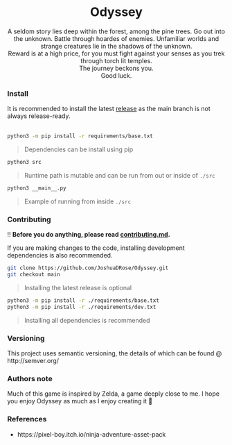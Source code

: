 <!--
<div align="center">
    <h1>
    
        <a href="https://codecov.io/gh/JoshuaDRose/Odyssey" > 
            <img src="https://img.shields.io/codecov/c/github/JoshuaDRose/Odyssey?color=008080&logo=codecov&logoColor=white&style=for-the-badge&token=EN4JAW4IIH"/> 
     
     </a>
    </h1>
</div>
<a href="https://github.com/JoshuaDRose/Odyssey/releases">
    <img src='https://img.shields.io/github/v/release/JoshuaDRose/Odyssey?include_prereleases&sort=semver&style=for-the-badge'>
<a href="https://github.com/JoshuaDRose/Odyssey/commits/main">
    <img src='https://img.shields.io/badge/status-maintained-D0F0C0?style=for-the-badge'>
</a>
-->
<div align="center">
    <h1>Odyssey</h1>
        <p>
            A seldom story lies deep within the forest, among the pine trees. Go out into the unknown. Battle through hoardes of enemies. Unfamiliar worlds and strange creatures lie in the shadows of the unknown.<br>Reward is at a high price, for you must fight against your senses as you trek through torch lit temples.<br>The journey beckons you.<br>Good luck.
        </p>
</div>

<h3>Install</h3>
It is recommended to install the latest <a href=https://github.com/JoshuaDRose/Odyssey/tags>release</a> as
 the main branch is not always release-ready.<br>
<br>


```sh
python3 -m pip install -r requirements/base.txt
```
> Dependencies can be install using pip
```sh
python3 src
```
> Runtime path is mutable and can be run from out or inside of `./src`
```sh
python3 __main__.py
```
> Example of running from inside `./src`

<h3>Contributing</h3>

‼️ __Before you do anything, please read [contributing.md](CONTRIBUTING.md).__

If you are making changes to the code, installing development dependencies is also recommended.<br>

```sh
git clone https://github.com/JoshuaDRose/Odyssey.git
git checkout main
```
> Installing the latest release is optional
```sh
python3 -m pip install -r ./requirements/base.txt
python3 -m pip install -r ./requirements/dev.txt
```
> Installing all dependencies is recommended

<p align="left">
<h3>Versioning</h3>
This project uses semantic versioning, the details of which can be found @ http://semver.org/
</p>


### Authors note
Much of this game is inspired by Zelda, a game deeply close to me. I hope you enjoy Odyssey as much as I enjoy creating it 🤍

<p align="left">
<h3>References</h3>
<ul>
    <li>https://pixel-boy.itch.io/ninja-adventure-asset-pack</li>
</ul>
